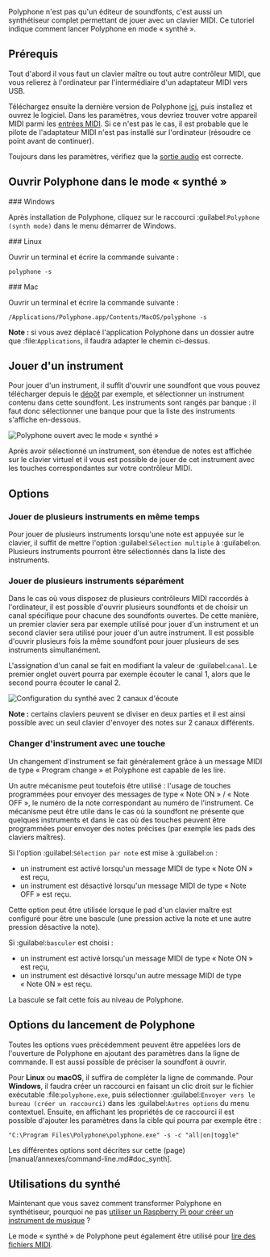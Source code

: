 Polyphone n'est pas qu'un éditeur de soundfonts, c'est aussi un synthétiseur complet permettant de jouer avec un clavier MIDI.
Ce tutoriel indique comment lancer Polyphone en mode «&nbsp;synthé&nbsp;».

## Prérequis

Tout d'abord il vous faut un clavier maître ou tout autre contrôleur MIDI, que vous relierez à l'ordinateur par l'intermédiaire d'un adaptateur MIDI vers USB.

Téléchargez ensuite la dernière version de Polyphone [ici](software), puis installez et ouvrez le logiciel. Dans les paramètres, vous devriez trouver votre appareil MIDI parmi les [entrées MIDI](documentation/manual/settings#doc_general). Si ce n'est pas le cas, il est probable que le pilote de l'adaptateur MIDI n'est pas installé sur l'ordinateur (résoudre ce point avant de continuer).

Toujours dans les paramètres, vérifiez que la [sortie audio](documentation/manual/settings#doc_general) est correcte.

## Ouvrir Polyphone dans le mode «&nbsp;synthé&nbsp;»

### Windows

Après installation de Polyphone, cliquez sur le raccourci :guilabel:`Polyphone (synth mode)` dans le menu démarrer de Windows.

### Linux

Ouvrir un terminal et écrire la commande suivante&nbsp;:

```
polyphone -s
```

### Mac

Ouvrir un terminal et écrire la commande suivante&nbsp;:

```
/Applications/Polyphone.app/Contents/MacOS/polyphone -s
```

**Note&nbsp;:** si vous avez déplacé l'application Polyphone dans un dossier autre que :file:`Applications`, il faudra adapter le chemin ci-dessus.

## Jouer d'un instrument

Pour jouer d'un instrument, il suffit d'ouvrir une soundfont que vous pouvez télécharger depuis le [dépôt](soundfonts) par exemple, et sélectionner un instrument contenu dans cette soundfont. Les instruments sont rangés par banque&nbsp;: il faut donc sélectionner une banque pour que la liste des instruments s'affiche en-dessous.

![Polyphone ouvert avec le mode «&nbsp;synthé&nbsp;»](images/synth_mode.png "Polyphone ouvert avec le mode «&nbsp;synthé&nbsp;»")

Après avoir sélectionné un instrument, son étendue de notes est affichée sur le clavier virtuel et il vous est possible de jouer de cet instrument avec les touches correspondantes sur votre contrôleur MIDI.

## Options

### Jouer de plusieurs instruments en même temps

Pour jouer de plusieurs instruments lorsqu'une note est appuyée sur le clavier, il suffit de mettre l'option :guilabel:`Sélection multiple` à :guilabel:`on`. Plusieurs instruments pourront être sélectionnés dans la liste des instruments.

### Jouer de plusieurs instruments séparément

Dans le cas où vous disposez de plusieurs contrôleurs MIDI raccordés à l'ordinateur, il est possible d'ouvrir plusieurs soundfonts et de choisir un canal spécifique pour chacune des soundfonts ouvertes. De cette manière, un premier clavier sera par exemple utilisé pour jouer d'un instrument et un second clavier sera utilisé pour jouer d'un autre instrument. Il est possible d'ouvrir plusieurs fois la même soundfont pour jouer plusieurs de ses instruments simultanément.

L'assignation d'un canal se fait en modifiant la valeur de :guilabel:`canal`. Le premier onglet ouvert pourra par exemple écouter le canal 1, alors que le second pourra écouter le canal 2.

![Configuration du synthé avec 2 canaux d'écoute](images/synth_2_channels.png "Configuration du synthé avec 2 canaux d'écoute")

**Note&nbsp;:** certains claviers peuvent se diviser en deux parties et il est ainsi possible avec un seul clavier d'envoyer des notes sur 2 canaux différents.

### Changer d'instrument avec une touche

Un changement d'instrument se fait généralement grâce à un message MIDI de type «&nbsp;Program change&nbsp;» et Polyphone est capable de les lire.

Un autre mécanisme peut toutefois être utilisé&nbsp;: l'usage de touches programmées pour envoyer des messages de type «&nbsp;Note ON&nbsp;» / «&nbsp;Note OFF&nbsp;», le numéro de la note correspondant au numéro de l'instrument. Ce mécanisme peut être utile dans le cas où la soundfont ne présente que quelques instruments et dans le cas où des touches peuvent être programmées pour envoyer des notes précises (par exemple les pads des claviers maîtres).

Si l'option :guilabel:`Sélection par note` est mise à :guilabel:`on`&nbsp;:
- un instrument est activé lorsqu'un message MIDI de type «&nbsp;Note ON&nbsp;» est reçu,
- un instrument est désactivé lorsqu'un message MIDI de type «&nbsp;Note OFF&nbsp;» est reçu.

Cette option peut être utilisée lorsque le pad d'un clavier maître est configuré pour être une bascule (une pression active la note et une autre pression désactive la note).

Si :guilabel:`basculer` est choisi&nbsp;:
- un instrument est activé lorsqu'un message MIDI de type «&nbsp;Note ON&nbsp;» est reçu,
- un instrument est désactivé lorsqu'un autre message MIDI de type «&nbsp;Note ON&nbsp;» est reçu.

La bascule se fait cette fois au niveau de Polyphone.

## Options du lancement de Polyphone

Toutes les options vues précédemment peuvent être appelées lors de l'ouverture de Polyphone en ajoutant des paramètres dans la ligne de commande. Il est aussi possible de préciser la soundfont à ouvrir.

Pour **Linux** ou **macOS**, il suffira de compléter la ligne de commande. Pour **Windows**, il faudra créer un raccourci en faisant un clic droit sur le fichier exécutable :file:`polyphone.exe`, puis sélectionner :guilabel:`Envoyer vers le bureau (créer un raccourci)` dans les :guilabel:`Autres options` du menu contextuel. Ensuite, en affichant les propriétés de ce raccourci il est possible d'ajouter les paramètres dans la cible qui pourra par exemple être&nbsp;:

```
"C:\Program Files\Polyphone\polyphone.exe" -s -c "all|on|toggle"
```

Les différentes options sont décrites sur cette (page)[manual/annexes/command-line.md#doc_synth].

## Utilisations du synthé

Maintenant que vous savez comment transformer Polyphone en synthétiseur, pourquoi ne pas [utiliser un Raspberry Pi pour créer un instrument de musique](tutorials/create-a-synthesizer-with-raspberry-pi.md) ?

Le mode «&nbsp;synthé&nbsp;» de Polyphone peut également être utilisé pour [lire des fichiers MIDI](tutorials/read-midi-file-with-polyphone.md).
